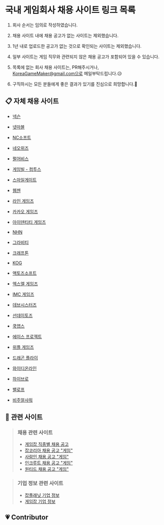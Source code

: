 국내 게임회사 채용 사이트 링크 목록
=====

1. 회사 순서는 임의로 작성하였습니다.

1. 채용 사이트 내에 채용 공고가 없는 사이트는 제외했습니다.

1. 1년 내로 업로드한 공고가 없는 것으로 확인되는 사이트는 제외했습니다.

1. 일부 사이트는 게임 직무와 관련되지 않은 채용 공고가 포함되어 있을 수 있습니다.

1. 목록에 없는 회사 채용 사이트는, PR해주시거나, KoreaGameMaker@gmail.com으로 메일부탁드립니다.😥

1. 구직하시는 모든 분들에게 좋은 결과가 있기를 진심으로 희망합니다.🙏 


## 📋 자체 채용 사이트

* [넥슨](https://career.nexon.com/user/recruit/notice/noticeList)

* [넷마블](https://company.netmarble.com/rem/www/noticelist.jsp#)

* [NC소프트](https://recruit.ncsoft.net/kor…/careers/adoptionsection.aspx)

* [네오위즈](https://recruit.neowiz.com/jobOpening/list.nwz)

* [펄어비스](https://recruit.pearlabyss.com/)

* [게임빌 - 컴투스](http://recruit.withhive.com/)

* [스마일게이트](https://careers.smilegate.com/ko/recruit/recruit_list.asp)

* [웹젠](https://webzen.recruiter.co.kr/app/jobnotice/list)

* [라인 게임즈](https://recruit.linepluscorp.com/lineplus/career)

* [카카오 게임즈](https://kakaogames.recruiter.co.kr/app/jobnotice/list)

* [아이덴티티 게임즈](https://www.eyedentitygames.com/career/career01.asp)

* [NHN](https://recruit.nhnent.com/ent/index)

* [그라비티](http://www.gravity.co.kr/kr/recruit/view.asp?curSeq=2&curPage=1)

* [크래프톤](https://krafton.jobagent.co.kr:4431/)

* [KOG](https://recruit.kog.co.kr/?AspxAutoDetectCookieSupport=1)

* [액토즈소프트](http://www.actoz.com/recruit/careers)

* [엑스엘 게임즈](https://xlgames.recruiter.co.kr/app/jobnotice/list)

* [IMC 게임즈](http://www.imc.co.kr/IMC_RECRUIT)

* [데브시스터즈](https://careers.devsisters.com/)

* [선데이토즈](http://corp.sundaytoz.com/jobmenu-)

* [쿡앱스](https://www.cookapps.com/jobs)

* [에이스 프로젝트](http://www.aceproject.co.kr/ko/recruit)

* [위플 게임즈](http://wiplegames.com/?page_id=99)

* [드래곤 플라이](http://www.dragonflygame.com/Recruit/NoticeView?idx=329)

* [와이디온라인](http://www.ydonline.co.kr/?cat=9)

* [하이브로](http://www.highbrow-inc.com/?page=recruit)

* [밸로프](http://valofe.co.kr/recruit/notice?country=kr)

* [비주얼샤워](http://www.visualshower.com/job-chances/)

## 🌈 관련 사이트

> ### 채용 관련 사이트
>* [게임잡 직종별 채용 공고](http://www.gamejob.co.kr/Recruit/joblist?menucode=duty)
>* [잡코리아 채용 공고 "게임"](http://www.jobkorea.co.kr/Search/?stext=%EA%B2%8C%EC%9E%84)
>* [사람인 채용 공고 "게임"](http://www.saramin.co.kr/zf_user/search?search_area=main&search_done=y&search_optional_item=n&searchType=search&searchword=%EA%B2%8C%EC%9E%84)
>* [인크루트 채용 공고 "게임"](http://search.incruit.com/list/search.asp?col=all&src=gsw*www&kw=%B0%D4%C0%D3)
>* [원티드 채용 공고 "게임"](https://www.wanted.co.kr/wdlist/959)

> ### 기업 정보 관련 사이트
>* [잡플래닛 기업 정보](https://www.jobplanet.co.kr/companies?industry_id=709)
>* [게임잡 기업 정보](http://www.gamejob.co.kr/Co_Info/Co_Form_List.asp?Search_Code=1)

## 💗 Contributor


